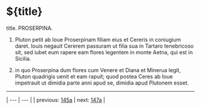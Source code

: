 # ${title}

title. PROSERPINA.



1. Pluton petit ab Ioue Proserpinam filiam eius et Cereris in coniugium daret. Iouis negauit Cererem passuram ut filia sua in Tartaro tenebricoso sit, sed iubet eum rapere eam flores legentem in monte Aetna, qui est in Sicilia.



2. in quo Proserpina dum flores cum Venere et Diana et Minerua legit, Pluton quadrigis uenit et eam rapuit; quod postea Ceres ab Ioue impetrauit ut dimidia parte anni apud se, dimidia apud Plutonem esset.



---

| --- | --- |
| previous: [145a](../145a/) | next: [147a](../147a/) |